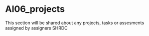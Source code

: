 # AI06_projects
 This section will be shared about any projects, tasks or assesments assigned by assigners SHRDC
